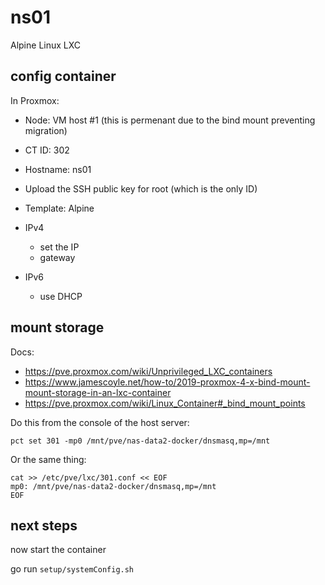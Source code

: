 # ns01

Alpine Linux LXC

## config container


In Proxmox:
* Node: VM host #1 (this is permenant due to the bind mount preventing migration)
* CT ID: 302
* Hostname: ns01
* Upload the SSH public key for root (which is the only ID)

* Template: Alpine

* IPv4
  * set the IP
  * gateway
* IPv6
  * use DHCP


## mount storage

Docs:
* https://pve.proxmox.com/wiki/Unprivileged_LXC_containers
* https://www.jamescoyle.net/how-to/2019-proxmox-4-x-bind-mount-mount-storage-in-an-lxc-container
* https://pve.proxmox.com/wiki/Linux_Container#_bind_mount_points

Do this from the console of the host server:

``` shell
pct set 301 -mp0 /mnt/pve/nas-data2-docker/dnsmasq,mp=/mnt
```

Or the same thing:
``` shell
cat >> /etc/pve/lxc/301.conf << EOF
mp0: /mnt/pve/nas-data2-docker/dnsmasq,mp=/mnt
EOF
```


## next steps

now start the container

go run `setup/systemConfig.sh`


